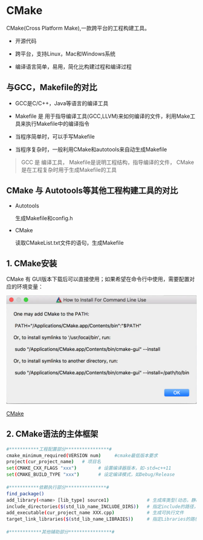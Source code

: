 # CMake 

CMake(Cross Platform Make),一款跨平台的工程构建工具。

- 开源代码

- 跨平台，支持Linux，Mac和Windows系统

- 编译语言简单，易用，简化比构建过程和编译过程

## 与GCC，Makefile的对比

- GCC是C/C++，Java等语言的编译工具

- Makefile 是 用于指导编译工具(GCC,LLVM)来如何编译的文件，利用Make工具来执行Makefile中的编译指令

- 当程序简单时，可以手写Makefile

- 当程序复杂时，一般利用CMake和autotools来自动生成Makefile

> GCC 是 编译工具， Makefile是说明工程结构，指导编译的文件， CMake是在工程复杂时用于生成Makefile的工具

## CMake 与 Autotools等其他工程构建工具的对比

- Autotools
    
    生成Makefile和config.h 

- CMake 

    读取CMakeList.txt文件的语句，生成Makefile


## 1. CMake安装

CMake 有 GUI版本下载后可以直接使用；如果希望在命令行中使用，需要配置对应的环境变量：

![](https://github.com/existorlive/existorlivepic/raw/master/%E6%88%AA%E5%B1%8F2020-11-08%20%E4%B8%8B%E5%8D%886.19.50.png)


[CMake](https://cmake.org/download/) 

## 2. CMake语法的主体框架

```sh
#***********工程配置部分****************#
cmake_minimum_required(VERSION num)     #cmake最低版本要求
project(cur_project_name)   # 项目名
set(CMAKE_CXX_FLAGS "xxx")        # 设置编译器版本，如-std=c++11
set(CMAKE_BUILD_TYPE "xxx")       # 设定编译模式，如Debug/Release

#***********依赖执行部分***************#
find_package()
add_library(<name> [lib_type] source1)              # 生成库类型(动态，静态)
include_directories($(std_lib_name_INCLUDE_DIRS))   # 指定include的路径，放在add_executable之前
add_executable(cur_project_name XXX.cpp)            # 生成可执行文件
target_link_libraries($(std_lib_name_LIBRAIES))     # 指定Libraries的路径，放在add_executable之后

#************其他辅助部分****************#


```

